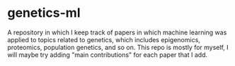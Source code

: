 # genetics-ml

A repository in which I keep track of papers in which machine learning was applied to topics related to genetics, which includes epigenomics, proteomics, population genetics, and so on. This repo is mostly for myself, I will maybe try adding "main contributions" for each paper that I add. 
